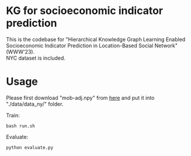 # KG for socioeconomic indicator prediction

This is the codebase for "Hierarchical Knowledge Graph Learning Enabled Socioeconomic Indicator Prediction in Location-Based Social Network"(WWW'23).  
NYC dataset is included.

# Usage
Please first download "mob-adj.npy" from [here](https://cloud.tsinghua.edu.cn/f/351fa77cc997486183c1/?dl=1) and put it into "./data/data_ny/" folder.

Train:

```
bash run.sh
```
Evaluate:

```
python evaluate.py
```
